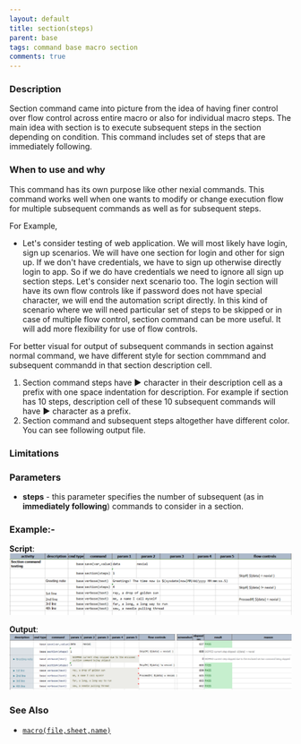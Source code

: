 ```yaml
---
layout: default
title: section(steps)
parent: base
tags: command base macro section
comments: true
---
```


### Description
Section command came into picture from the idea of having finer control over flow control across entire macro or also 
for individual macro steps. The main idea with section is to execute subsequent steps in the section depending on 
condition. This command includes set of steps that are immediately following.


### When to use and why
This command has its own purpose like other nexial commands. This command works well when one wants to modify or change 
execution flow for multiple subsequent commands as well as for subsequent steps. 

For Example,<br/>
- Let's consider testing of web application. We will most likely have login, sign up scenarios. We will have one section for login 
and other for sign up. If we don't have credentials, we have to sign up otherwise directly login to app. So if we do have credentials
we need to ignore all sign up section steps. Let's consider next scenario too. The login section will have its own flow controls like
if password does not have special character, we will end the automation script directly. 
In this kind of scenario where we will need particular set of steps to be skipped or in case of multiple flow control, 
section command can be more useful. It will add more flexibility for use of flow controls.

For better visual for output of subsequent commands in section against normal command, we have different style for section commmand 
and subsequent commandd in that section description cell.
 1. Section command steps have **►** character in their description cell as a prefix with one space indentation for description.
 For example if section has 10 steps, description cell of these 10 subsequent commands will have **►** character as a prefix.  
 2. Section command and subsequent steps altogether have different color. You can see following output file. 

### Limitations
    
### Parameters
- **steps** - this parameter specifies the number of subsequent (as in **immediately following**) commands to 
  consider in a section.


### Example:-
**Script**:<br/>
![script](image/section_01.png)

**Output**:<br/>
![Output](image/section_02.png)


### See Also
- [`macro(file,sheet,name)`](macro(file,sheet,name))

